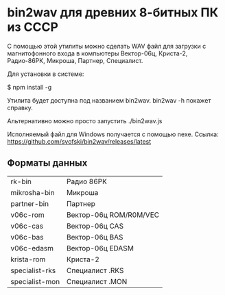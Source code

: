 bin2wav для древних 8-битных ПК из СССР
=======================================

С помощью этой утилиты можно сделать WAV файл для загрузки 
с магнитофонного входа в компьютеры Вектор-06ц, Криста-2, Радио-86РК, 
Микроша, Партнер, Специалист. 

Для установки в системе:

$ npm install -g

Утилита будет доступна под названием bin2wav. bin2wav -h покажет справку.

Альтернативно можно просто запустить ./bin2wav.js

Исполняемый файл для Windows получается с помощью nexe. Ссылка: https://github.com/svofski/bin2wav/releases/latest


Форматы данных
--------------
  |    |    |
  |---------------|-------|
  | rk-bin          | Радио 86РК              |
  | mikrosha-bin    | Микроша                 |  
|partner-bin     |Партнер |
|v06c-rom        |Вектор-06ц ROM/R0M/VEC |
|v06c-cas        |Вектор-06ц CAS |
|v06c-bas        |Вектор-06ц BAS |
|v06c-edasm      |Вектор-06ц EDASM |
|krista-rom      |Криста-2 |
|specialist-rks  |Специалист .RKS |
|specialist-mon  |Специалист .MON |
